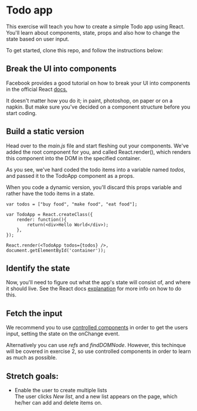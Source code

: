 # Todo app

This exercise will teach you how to create a simple Todo app using React. You'll learn about components, state, props and also how to change the state based on user input.

To get started, clone this repo, and follow the instructions below:

## Break the UI into components

Facebook provides a good tutorial on how to break your UI into components in the official React [docs.](http://facebook.github.io/react/docs/thinking-in-react.html#step-1-break-the-ui-into-a-component-hierarchy)  

It doesn't matter how you do it; in paint, photoshop, on paper or on a napkin. But make sure you've decided on a component structure before you start coding.

## Build a static version

Head over to the *main.js* file and start fleshing out your components. We've added the root component for you, and called React.render(), which renders this component into the DOM in the specified container.   

As you see, we've hard coded the todo items into a variable named *todos*, and passed it to the TodoApp component as a props.

When you code a dynamic version, you'll discard this props variable and rather have the todo items in a state. 

	var todos = ["buy food", "make food", "eat food"];

	var TodoApp = React.createClass({
		render: function(){
			return(<div>Hello World</div>);
		},
	});

	React.render(<TodoApp todos={todos} />, document.getElementById('container'));


## Identify the state

Now, you'll need to figure out what the app's state will consist of, and where it should live. See the React docs [explanation](https://facebook.github.io/react/docs/thinking-in-react.html#step-3-identify-the-minimal-but-complete-representation-of-ui-state) for more info on how to do this.

## Fetch the input

We recommend you to use [controlled components](https://facebook.github.io/react/docs/forms.html#controlled-components) in order to get the users input, setting the state on the onChange event.

Alternatively you can use *refs* and *findDOMNode*. However, this techinque will be covered in exercise 2, so use controlled components in order to learn as much as possible.

## Stretch goals:

* Enable the user to create multiple lists  
The user clicks *New list*, and a new list appears on the page, which he/her can add and delete items on.